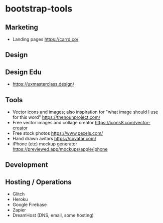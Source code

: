 # bootstrap-tools

## Marketing

* Landing pages https://carrd.co/

## Design

## Design Edu
* https://uxmasterclass.design/

## Tools
* Vector icons and images; also inspiration for "what image should I use for this word" https://thenounproject.com/
* Free vector images and collage creator https://icons8.com/vector-creator
* Free stock photos https://www.pexels.com/
* Hand drawn avitars https://covatar.com/
* iPhone (etc) mockup generator https://previewed.app/mockups/apple/iphone

## Development

## Hosting / Operations

* Glitch
* Heroku
* Google Firebase
* Zapier
* DreamHost (DNS, email, some hosting)
